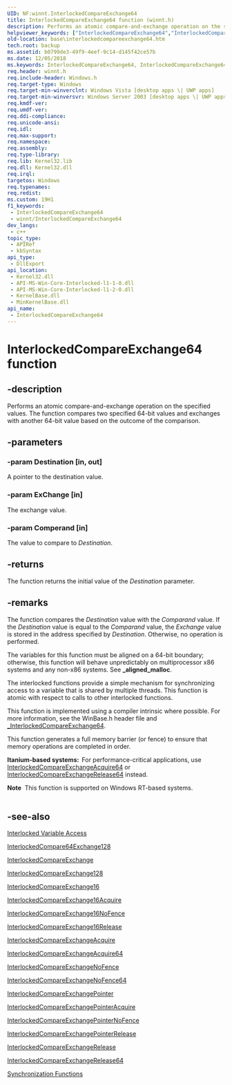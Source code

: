 ```yaml
---
UID: NF:winnt.InterlockedCompareExchange64
title: InterlockedCompareExchange64 function (winnt.h)
description: Performs an atomic compare-and-exchange operation on the specified values. The function compares two specified 64-bit values and exchanges with another 64-bit value based on the outcome of the comparison.
helpviewer_keywords: ["InterlockedCompareExchange64","InterlockedCompareExchange64 function","base.interlockedcompareexchange64","winnt/InterlockedCompareExchange64"]
old-location: base\interlockedcompareexchange64.htm
tech.root: backup
ms.assetid: b0799de3-49f9-4eef-9c14-d145f42ce57b
ms.date: 12/05/2018
ms.keywords: InterlockedCompareExchange64, InterlockedCompareExchange64 function, base.interlockedcompareexchange64, winnt/InterlockedCompareExchange64
req.header: winnt.h
req.include-header: Windows.h
req.target-type: Windows
req.target-min-winverclnt: Windows Vista [desktop apps \| UWP apps]
req.target-min-winversvr: Windows Server 2003 [desktop apps \| UWP apps]
req.kmdf-ver: 
req.umdf-ver: 
req.ddi-compliance: 
req.unicode-ansi: 
req.idl: 
req.max-support: 
req.namespace: 
req.assembly: 
req.type-library: 
req.lib: Kernel32.lib
req.dll: Kernel32.dll
req.irql: 
targetos: Windows
req.typenames: 
req.redist: 
ms.custom: 19H1
f1_keywords:
 - InterlockedCompareExchange64
 - winnt/InterlockedCompareExchange64
dev_langs:
 - c++
topic_type:
 - APIRef
 - kbSyntax
api_type:
 - DllExport
api_location:
 - Kernel32.dll
 - API-MS-Win-Core-Interlocked-l1-1-0.dll
 - API-MS-Win-Core-Interlocked-l1-2-0.dll
 - KernelBase.dll
 - MinKernelBase.dll
api_name:
 - InterlockedCompareExchange64
---
```


# InterlockedCompareExchange64 function


## -description

Performs an atomic compare-and-exchange operation on the specified values. The function compares two specified 64-bit values and exchanges with another 64-bit value based on the outcome of the comparison.

## -parameters

### -param Destination [in, out]

A pointer to the destination value.

### -param ExChange [in]

The exchange value.

### -param Comperand [in]

The value to compare to <i>Destination</i>.

## -returns

The function returns the initial value of the <i>Destination</i> parameter.

## -remarks

The 
function compares the <i>Destination</i> value with the <i>Comparand</i> value. If the <i>Destination</i> value is equal to the <i>Comparand</i> value, the <i>Exchange</i> value is stored in the address specified by <i>Destination</i>. Otherwise, no operation is performed.

The variables for 
this function must be aligned on a 64-bit boundary; otherwise, this function will behave unpredictably on multiprocessor x86 systems and any non-x86 systems. See <b>_aligned_malloc</b>.

The interlocked functions provide a simple mechanism for synchronizing access to a variable that is shared by multiple threads. This function is atomic with respect to calls to other interlocked functions.

This function is implemented using a compiler intrinsic where possible. For more information, see the WinBase.h header file and <a href="https://docs.microsoft.com/previous-versions/ttk2z1ws(v=vs.85)">_InterlockedCompareExchange64</a>.

This function  generates a full memory barrier (or fence) to ensure that memory operations are completed in order.

<b>Itanium-based systems:  </b>For performance-critical applications, use <a href="https://docs.microsoft.com/previous-versions/windows/desktop/legacy/ms683566(v=vs.85)">InterlockedCompareExchangeAcquire64</a> or <a href="https://docs.microsoft.com/previous-versions/windows/desktop/legacy/ms683576(v=vs.85)">InterlockedCompareExchangeRelease64</a> instead.

<div class="alert"><b>Note</b>  This function is supported on Windows RT-based systems.</div>
<div> </div>

## -see-also

<a href="https://docs.microsoft.com/windows/desktop/Sync/interlocked-variable-access">Interlocked Variable Access</a>



<a href="https://docs.microsoft.com/previous-versions/windows/desktop/legacy/ms683553(v=vs.85)">InterlockedCompare64Exchange128</a>



<a href="/windows/win32/api/winnt/nf-winnt-interlockedcompareexchange">InterlockedCompareExchange</a>



<a href="https://docs.microsoft.com/windows/desktop/api/winnt/nf-winnt-interlockedcompareexchange128">InterlockedCompareExchange128</a>



<a href="https://docs.microsoft.com/windows/desktop/api/winnt/nf-winnt-interlockedcompareexchange16">InterlockedCompareExchange16</a>



<a href="https://docs.microsoft.com/previous-versions/windows/desktop/legacy/hh972642(v=vs.85)">InterlockedCompareExchange16Acquire</a>



<a href="https://docs.microsoft.com/previous-versions/windows/desktop/legacy/hh972643(v=vs.85)">InterlockedCompareExchange16NoFence</a>



<a href="https://docs.microsoft.com/previous-versions/windows/desktop/legacy/hh972644(v=vs.85)">InterlockedCompareExchange16Release</a>



<a href="https://docs.microsoft.com/previous-versions/windows/desktop/legacy/ms683564(v=vs.85)">InterlockedCompareExchangeAcquire</a>



<a href="https://docs.microsoft.com/previous-versions/windows/desktop/legacy/ms683566(v=vs.85)">InterlockedCompareExchangeAcquire64</a>



<a href="https://docs.microsoft.com/previous-versions/windows/desktop/legacy/hh972645(v=vs.85)">InterlockedCompareExchangeNoFence</a>



<a href="https://docs.microsoft.com/previous-versions/windows/desktop/legacy/hh972646(v=vs.85)">InterlockedCompareExchangeNoFence64</a>



<a href="https://docs.microsoft.com/windows/desktop/api/winnt/nf-winnt-interlockedcompareexchangepointer">InterlockedCompareExchangePointer</a>



<a href="https://docs.microsoft.com/previous-versions/windows/desktop/legacy/ms683570(v=vs.85)">InterlockedCompareExchangePointerAcquire</a>



<a href="https://docs.microsoft.com/previous-versions/windows/desktop/legacy/hh972647(v=vs.85)">InterlockedCompareExchangePointerNoFence</a>



<a href="https://docs.microsoft.com/previous-versions/windows/desktop/legacy/ms683571(v=vs.85)">InterlockedCompareExchangePointerRelease</a>



<a href="https://docs.microsoft.com/previous-versions/windows/desktop/legacy/ms683574(v=vs.85)">InterlockedCompareExchangeRelease</a>



<a href="https://docs.microsoft.com/previous-versions/windows/desktop/legacy/ms683576(v=vs.85)">InterlockedCompareExchangeRelease64</a>



<a href="https://docs.microsoft.com/windows/desktop/Sync/synchronization-functions">Synchronization Functions</a>

